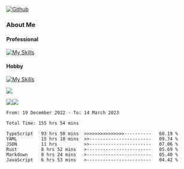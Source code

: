 [![Github](https://img.shields.io/github/followers/RinGoku?label=Follow&style=social)](https://github.com/RinGoku)

### About Me
#### Professional
[![My Skills](https://skillicons.dev/icons?i=react,ts,js,nodejs,java,graphql,firebase,githubactions&theme=light)](https://skillicons.dev)
#### Hobby
[![My Skills](https://skillicons.dev/icons?i=unity,rust,py&theme=light)](https://skillicons.dev)


![](https://github-profile-summary-cards.vercel.app/api/cards/profile-details?username=RinGoku&theme=default)

![](https://github-profile-summary-cards.vercel.app/api/cards/repos-per-language?username=RinGoku&theme=default)![](https://github-profile-summary-cards.vercel.app/api/cards/stats?username=RinGoku&theme=default)

<!--START_SECTION:waka-->

```text
From: 19 December 2022 - To: 14 March 2023

Total Time: 155 hrs 54 mins

TypeScript   93 hrs 50 mins  >>>>>>>>>>>>>>>----------   60.19 %
YAML         15 hrs 10 mins  >>-----------------------   09.74 %
JSON         11 hrs          >>-----------------------   07.06 %
Rust         8 hrs 52 mins   >------------------------   05.69 %
Markdown     8 hrs 24 mins   >------------------------   05.40 %
JavaScript   6 hrs 53 mins   >------------------------   04.42 %
```

<!--END_SECTION:waka-->
